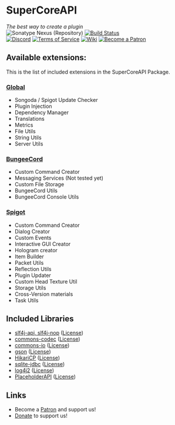# SuperCoreAPI
_The best way to create a plugin_<br>![Sonatype Nexus (Repository)](https://img.shields.io/nexus/maven-public/xyz.theprogramsrc/SuperCoreAPI?label=Latest%20Version&server=https%3A%2F%2Frepo.theprogramsrc.xyz) [![Build Status](https://ci.theprogramsrc.xyz/job/MinecraftPlugins/job/SuperCoreAPI/badge/icon)](https://ci.theprogramsrc.xyz/job/SuperCoreAPI/)
<br>[![Discord](https://i.imgur.com/J1XhmMd.png)](https://go.theprogramsrc.xyz/discord) [![Terms of Service](https://i.imgur.com/4tFAGtE.png)](https://go.theprogramsrc.xyz/tos) [![Wiki](https://i.imgur.com/x0ZMnSx.png)](https://wiki.theprogramsrc.xyz/)  [![Become a Patron](https://i.imgur.com/h9Y1X2X.png)](https://go.theprogramsrc.xyz/patreon)


## Available extensions:
This is the list of included extensions in the SuperCoreAPI Package.
### [Global](https://github.com/TheProgramSrc/SuperCoreAPI/tree/master/src/main/java/xyz/theprogramsrc/supercoreapi/global)
* Songoda / Spigot Update Checker
* Plugin Injection
* Dependency Manager
* Translations
* Metrics
* File Utils
* String Utils
* Server Utils

### [BungeeCord](https://github.com/TheProgramSrc/SuperCoreAPI/tree/master/src/main/java/xyz/theprogramsrc/supercoreapi/bungee)
* Custom Command Creator
* Messaging Services (Not tested yet)
* Custom File Storage
* BungeeCord Utils
* BungeeCord Console Utils

### [Spigot](https://github.com/TheProgramSrc/SuperCoreAPI/tree/master/src/main/java/xyz/theprogramsrc/supercoreapi/spigot)
* Custom Command Creator
* Dialog Creator
* Custom Events
* Interactive GUI Creator
* Hologram creator
* Item Builder
* Packet Utils
* Reflection Utils
* Plugin Updater
* Custom Head Texture Util
* Storage Utils
* Cross-Version materials
* Task Utils

## Included Libraries
* [slf4j-api, slf4j-nop](https://github.com/qos-ch/slf4j) ([License](http://www.slf4j.org/license.html))
* [commons-codec](https://github.com/apache/commons-codec) ([License](https://www.apache.org/licenses/LICENSE-2.0))
* [commons-io](https://github.com/apache/commons-io) ([License](https://www.apache.org/licenses/LICENSE-2.0))
* [gson](https://github.com/google/gson) ([License](https://github.com/google/gson/blob/master/LICENSE))
* [HikariCP](https://github.com/brettwooldridge/HikariCP/) ([License](https://github.com/brettwooldridge/HikariCP/blob/dev/LICENSE))
* [sqlite-jdbc](https://github.com/xerial/sqlite-jdbc/) ([License](https://github.com/xerial/sqlite-jdbc/blob/master/LICENSE))
* [log4j2](https://github.com/apache/logging-log4j2) ([License](https://github.com/apache/logging-log4j2/blob/master/LICENSE.txt))
* [PlaceholderAPI](https://github.com/PlaceholderAPI/PlaceholderAPI) ([License](https://github.com/PlaceholderAPI/PlaceholderAPI/blob/master/LICENSE))


## Links
* Become a [Patron](https://go.theprogramsrc.xyz/patreon) and support us!
* [Donate](https://go.theprogramsrc.xyz/donate) to support us!
